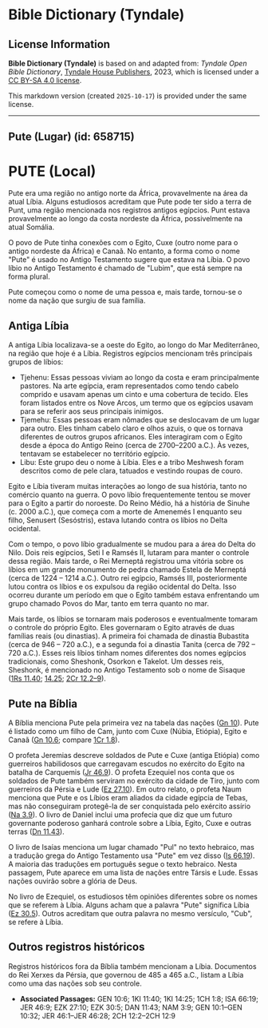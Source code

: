 # Bible Dictionary (Tyndale)

## License Information

**Bible Dictionary (Tyndale)** is based on and adapted from: _Tyndale Open Bible Dictionary_, [Tyndale House Publishers](https://tyndaleopenresources.com/), 2023, which is licensed under a [CC BY-SA 4.0 license](https://creativecommons.org/licenses/by-sa/4.0/legalcode.en).

This markdown version (created `2025-10-17`) is provided under the same license.



--------------------------------

## Pute (Lugar) (id: 658715)

PUTE (Local)
============

Pute era uma região no antigo norte da África, provavelmente na área da atual Líbia. Alguns estudiosos acreditam que Pute pode ter sido a terra de Punt, uma região mencionada nos registros antigos egípcios. Punt estava provavelmente ao longo da costa nordeste da África, possivelmente na atual Somália.

O povo de Pute tinha conexões com o Egito, Cuxe (outro nome para o antigo nordeste da África) e Canaã. No entanto, a forma como o nome "Pute" é usado no Antigo Testamento sugere que estava na Líbia. O povo líbio no Antigo Testamento é chamado de "Lubim", que está sempre na forma plural.

Pute começou como o nome de uma pessoa e, mais tarde, tornou\-se o nome da nação que surgiu de sua família.

Antiga Líbia
------------

A antiga Líbia localizava\-se a oeste do Egito, ao longo do Mar Mediterrâneo, na região que hoje é a Líbia. Registros egípcios mencionam três principais grupos de líbios:

* Tjehenu: Essas pessoas viviam ao longo da costa e eram principalmente pastores. Na arte egípcia, eram representados como tendo cabelo comprido e usavam apenas um cinto e uma cobertura de tecido. Eles foram listados entre os Nove Arcos, um termo que os egípcios usavam para se referir aos seus principais inimigos.
* Tjemehu: Essas pessoas eram nômades que se deslocavam de um lugar para outro. Eles tinham cabelo claro e olhos azuis, o que os tornava diferentes de outros grupos africanos. Eles interagiram com o Egito desde a época do Antigo Reino (cerca de 2700–2200 a.C.). Às vezes, tentavam se estabelecer no território egípcio.
* Libu: Este grupo deu o nome à Líbia. Eles e a tribo Meshwesh foram descritos como de pele clara, tatuados e vestindo roupas de couro.

Egito e Líbia tiveram muitas interações ao longo de sua história, tanto no comércio quanto na guerra. O povo líbio frequentemente tentou se mover para o Egito a partir do noroeste. Do Reino Médio, há a história de Sinuhe (c. 2000 a.C.), que começa com a morte de Amenemés I enquanto seu filho, Senusert (Sesóstris), estava lutando contra os líbios no Delta ocidental.

Com o tempo, o povo líbio gradualmente se mudou para a área do Delta do Nilo. Dois reis egípcios, Seti I e Ramsés II, lutaram para manter o controle dessa região. Mais tarde, o Rei Merneptá registrou uma vitória sobre os líbios em um grande monumento de pedra chamado Estela de Merneptá (cerca de 1224 – 1214 a.C.). Outro rei egípcio, Ramsés III, posteriormente lutou contra os líbios e os expulsou da região ocidental do Delta. Isso ocorreu durante um período em que o Egito também estava enfrentando um grupo chamado Povos do Mar, tanto em terra quanto no mar.

Mais tarde, os líbios se tornaram mais poderosos e eventualmente tomaram o controle do próprio Egito. Eles governaram o Egito através de duas famílias reais (ou dinastias). A primeira foi chamada de dinastia Bubastita (cerca de 946 – 720 a.C.), e a segunda foi a dinastia Tanita (cerca de 792 – 720 a.C.). Esses reis líbios tinham nomes diferentes dos nomes egípcios tradicionais, como Sheshonk, Osorkon e Takelot. Um desses reis, Sheshonk, é mencionado no Antigo Testamento sob o nome de Sisaque ([1Rs 11\.40](https://ref.ly/1Kgs11:40); [14\.25](https://ref.ly/1Kgs14:25); [2Cr 12\.2–9](https://ref.ly/2Chr12:2-2Chr12:9)).

Pute na Bíblia
--------------

A Bíblia menciona Pute pela primeira vez na tabela das nações ([Gn 10](https://ref.ly/Gen10:1-Gen10:32)). Pute é listado como um filho de Cam, junto com Cuxe (Núbia, Etiópia), Egito e Canaã ([Gn 10\.6](https://ref.ly/Gen10:6); compare [1Cr 1\.8](https://ref.ly/1Chr1:8)).

O profeta Jeremias descreve soldados de Pute e Cuxe (antiga Etiópia) como guerreiros habilidosos que carregavam escudos no exército do Egito na batalha de Carquemis ([Jr 46\.9](https://ref.ly/Jer46:9)). O profeta Ezequiel nos conta que os soldados de Pute também serviram no exército da cidade de Tiro, junto com guerreiros da Pérsia e Lude ([Ez 27\.10](https://ref.ly/Ezek27:10)). Em outro relato, o profeta Naum menciona que Pute e os Líbios eram aliados da cidade egípcia de Tebas, mas não conseguiram protegê\-la de ser conquistada pelo exército assírio ([Na 3\.9](https://ref.ly/Nah3:9)). O livro de Daniel inclui uma profecia que diz que um futuro governante poderoso ganhará controle sobre a Líbia, Egito, Cuxe e outras terras ([Dn 11\.43](https://ref.ly/Dan11:43)).

O livro de Isaías menciona um lugar chamado "Pul" no texto hebraico, mas a tradução grega do Antigo Testamento usa "Pute" em vez disso ([Is 66\.19](https://ref.ly/Isa66:19)). A maioria das traduções em português segue o texto hebraico. Nesta passagem, Pute aparece em uma lista de nações entre Társis e Lude. Essas nações ouvirão sobre a glória de Deus.

No livro de Ezequiel, os estudiosos têm opiniões diferentes sobre os nomes que se referem à Líbia. Alguns acham que a palavra "Pute" significa Líbia ([Ez 30\.5](https://ref.ly/Ezek30:5)). Outros acreditam que outra palavra no mesmo versículo, "Cub", se refere à Líbia.

Outros registros históricos
---------------------------

Registros históricos fora da Bíblia também mencionam a Líbia. Documentos do Rei Xerxes da Pérsia, que governou de 485 a 465 a.C., listam a Líbia como uma das nações sob seu controle.

* **Associated Passages:** GEN 10:6; 1KI 11:40; 1KI 14:25; 1CH 1:8; ISA 66:19; JER 46:9; EZK 27:10; EZK 30:5; DAN 11:43; NAM 3:9; GEN 10:1–GEN 10:32; JER 46:1–JER 46:28; 2CH 12:2–2CH 12:9

